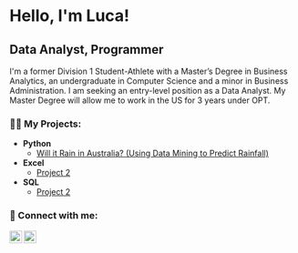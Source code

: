 <h1>Hello, I'm Luca! </h1>
<h2>Data Analyst, Programmer</h2>

I'm a former Division 1 Student-Athlete with a Master’s Degree in Business Analytics, an undergraduate in Computer Science and a minor in Business Administration. I am seeking an entry-level position as a Data Analyst. My Master Degree will allow me to work in the US for 3 years under OPT.

<h3>👨‍💻 My Projects:</h3>

- <b>Python</b>
  - [Will it Rain in Australia? (Using Data Mining to Predict Rainfall)](https://github.com/LucaBulfon00/DataMining-Australia)
- <b>Excel</b>
  - [Project 2]()
- <b>SQL</b>
  - [Project 2]()

<h3> 🤳 Connect with me:</h3>

[<img align="left" alt="LucaBulfon | Twitter" width="22px" src="https://cdn.jsdelivr.net/npm/simple-icons@v3/icons/twitter.svg" />][twitter]
[<img align="left" alt="LucaBulfon | LinkedIn" width="22px" src="https://cdn.jsdelivr.net/npm/simple-icons@v3/icons/linkedin.svg" />][linkedin]
<!-- [<img align="left" alt="LucaBulfon | Instagram" width="22px" src="https://cdn.jsdelivr.net/npm/simple-icons@v3/icons/instagram.svg" /> [instagram] -->

[twitter]: https://x.com/luca_bulfon
<!--[instagram]: https://www.instagram.com/lucabulfon/ -->
[linkedin]: https://www.linkedin.com/in/luca-bulfon-296372226/


<!--
**LucaBulfon00/LucaBulfon00** is a ✨ _special_ ✨ repository because its `README.md` (this file) appears on your GitHub profile.

Here are some ideas to get you started:

- 🔭 I’m currently working on ...
- 🌱 I’m currently learning ...
- 👯 I’m looking to collaborate on ...
- 🤔 I’m looking for help with ...
- 💬 Ask me about ...
- 📫 How to reach me: ...
- 😄 Pronouns: ...
- ⚡ Fun fact: ...
-->
